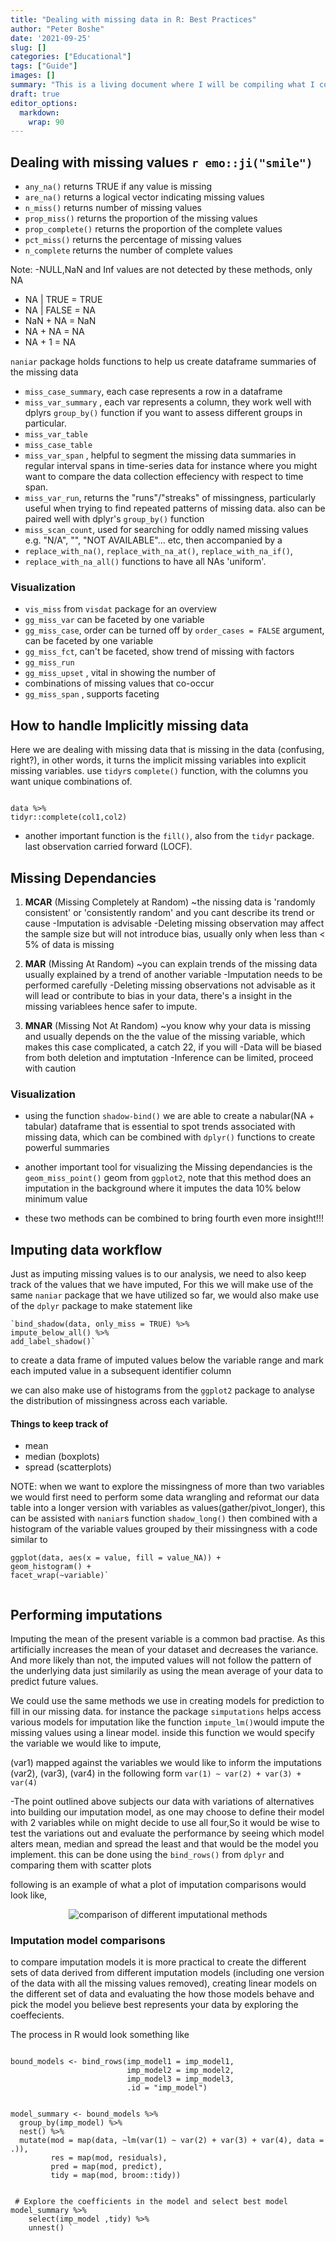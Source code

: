 ```yaml
---
title: "Dealing with missing data in R: Best Practices"
author: "Peter Boshe"
date: '2021-09-25'
slug: []
categories: ["Educational"]
tags: ["Guide"]
images: []
summary: "This is a living document where I will be compiling what I consider best practices when it comes to data cleaning. The idea is to prepare an optimized checklist"
draft: true
editor_options: 
  markdown: 
    wrap: 90
---
```


## Dealing with missing values `r emo::ji("smile")`

-   `any_na()` returns TRUE if any value is missing
-   `are_na()` returns a logical vector indicating missing values
-   `n_miss()` returns number of missing values
-   `prop_miss()` returns the proportion of the missing values
-   `prop_complete()` returns the proportion of the complete values
-   `pct_miss()` returns the percentage of missing values
-   `n_complete` returns the number of complete values

Note: -NULL,NaN and Inf values are not detected by these methods, only NA

-   NA \| TRUE = TRUE
-   NA \| FALSE = NA
-   NaN + NA = NaN
-   NA + NA = NA
-   NA + 1 = NA

`naniar` package holds functions to help us create dataframe summaries of the missing data

-   `miss_case_summary`, each case represents a row in a dataframe
-   `miss_var_summary` , each var represents a column, they work well with dplyrs
    `group_by()` function if you want to assess different groups in particular.
-   `miss_var_table`
-   `miss_case_table`
-   `miss_var_span` , helpful to segment the missing data summaries in regular interval
    spans in time-series data for instance where you might want to compare the data
    collection effeciency with respect to time span.
-   `miss_var_run`, returns the "runs"/"streaks" of missingness, particularly useful when
    trying to find repeated patterns of missing data. also can be paired well with dplyr's
    `group_by()` function
-   `miss_scan_count`, used for searching for oddly named missing values e.g. "N/A", "",
    "NOT AVAILABLE"... etc, then accompanied by a
-   `replace_with_na()`, `replace_with_na_at()`, `replace_with_na_if()`,
-   `replace_with_na_all()` functions to have all NAs 'uniform'.

### Visualization

-   `vis_miss` from `visdat` package for an overview
-   `gg_miss_var` can be faceted by one variable
-   `gg_miss_case`, order can be turned off by `order_cases = FALSE` argument, can be
    faceted by one variable
-   `gg_miss_fct`, can't be faceted, show trend of missing with factors
-   `gg_miss_run`
-   `gg_miss_upset` , vital in showing the number of
-   combinations of missing values that co-occur
-   `gg_miss_span` , supports faceting

## How to handle Implicitly missing data

Here we are dealing with missing data that is missing in the data (confusing, right?), in
other words, it turns the implicit missing variables into explicit missing variables. use
`tidyr`s `complete()` function, with the columns you want unique combinations of.

```{r remedy001,  tidy = 'styler'}

data %>% 
tidyr::complete(col1,col2)

```

-   another important function is the `fill()`, also from the `tidyr` package. last
    observation carried forward (LOCF).

## Missing Dependancies

1.  **MCAR** (Missing Completely at Random) \~the nissing data is 'randomly consistent' or
    'consistently random' and you cant describe its trend or cause -Imputation is
    advisable -Deleting missing observation may affect the sample size but will not
    introduce bias, usually only when less than \< 5% of data is missing

2.  **MAR** (Missing At Random) \~you can explain trends of the missing data usually
    explained by a trend of another variable -Imputation needs to be performed carefully
    -Deleting missing observations not advisable as it will lead or contribute to bias in
    your data, there's a insight in the missing variablees hence safer to impute.

3.  **MNAR** (Missing Not At Random) \~you know why your data is missing and usually
    depends on the the value of the missing variable, which makes this case complicated, a
    catch 22, if you will -Data will be biased from both deletion and imptutation
    -Inference can be limited, proceed with caution

### Visualization

-   using the function `shadow-bind()` we are able to create a nabular(NA + tabular)
    dataframe that is essential to spot trends associated with missing data, which can be
    combined with `dplyr()` functions to create powerful summaries

-   another important tool for visualizing the Missing dependancies is the
    `geom_miss_point()` geom from `ggplot2`, note that this method does an imputation in
    the background where it imputes the data 10% below minimum value

-   these two methods can be combined to bring fourth even more insight!!!

## Imputing data workflow

Just as imputing missing values is to our analysis, we need to also keep track of the
values that we have imputed, For this we will make use of the same `naniar` package that
we have utilized so far, we would also make use of the `dplyr` package to make statement
like

```{r remedy002, tidy = 'styler'}
`bind_shadow(data, only_miss = TRUE) %>% 
impute_below_all() %>% 
add_label_shadow()`

```

to create a data frame of imputed values below the variable range and mark each imputed
value in a subsequent identifier column

we can also make use of histograms from the `ggplot2` package to analyse the distribution
of missingness across each variable.

#### Things to keep track of

-   mean
-   median (boxplots)
-   spread (scatterplots)

NOTE: when we want to explore the missingness of more than two variables we would first
need to perform some data wrangling and reformat our data table into a longer version with
variables as values(gather/pivot_longer), this can be assisted with `naniar`s function
`shadow_long()` then combined with a histogram of the variable values grouped by their
missingness with a code similar to

```{r remedy003}
ggplot(data, aes(x = value, fill = value_NA)) + 
geom_histogram() + 
facet_wrap(~variable)`


```

## Performing imputations

Imputing the mean of the present variable is a common bad practise. As this artificially
increases the mean of your dataset and decreases the variance. And more likely than not,
the imputed values will not follow the pattern of the underlying data just similarily as
using the mean average of your data to predict future values.

We could use the same methods we use in creating models for prediction to fill in our
missing data. for instance the package `simputations` helps access various models for
imputation like the function `impute_lm()`would impute the missing values using a linear
model. inside this function we would specify the variable we would like to impute,

(var1) mapped against the variables we would like to inform the imputations (var2),
(var3), (var4) in the following form `var(1) ~ var(2) + var(3) + var(4)`

-The point outlined above subjects our data with variations of alternatives into building
our imputation model, as one may choose to define their model with 2 variables while on
might decide to use all four,So it would be wise to test the variations out and evaluate
the performance by seeing which model alters mean, median and spread the least and that
would be the model you implement. this can be done using the `bind_rows()` from `dplyr`
and comparing them with scatter plots

following is an example of what a plot of imputation comparisons would look like,

<center>

![comparison of different imputational methods](download.png)

</center>

### Imputation model comparisons

to compare imputation models it is more practical to create the different sets of data
derived from different imputation models (including one version of the data with all the
missing values removed), creating linear models on the different set of data and
evaluating the how those models behave and pick the model you believe best represents your
data by exploring the coeffecients.

The process in R would look something like

```{r remedy004}

bound_models <- bind_rows(imp_model1 = imp_model1,
                          imp_model2 = imp_model2,
                          imp_model3 = imp_model3,
                          .id = "imp_model")

```

```{r}

model_summary <- bound_models %>% 
  group_by(imp_model) %>%
  nest() %>%
  mutate(mod = map(data, ~lm(var(1) ~ var(2) + var(3) + var(4), data = .)),
         res = map(mod, residuals),
         pred = map(mod, predict),
         tidy = map(mod, broom::tidy))

```

```{r remedy005}

 # Explore the coefficients in the model and select best model
model_summary %>% 
	select(imp_model ,tidy) %>% 
	unnest() `


```
